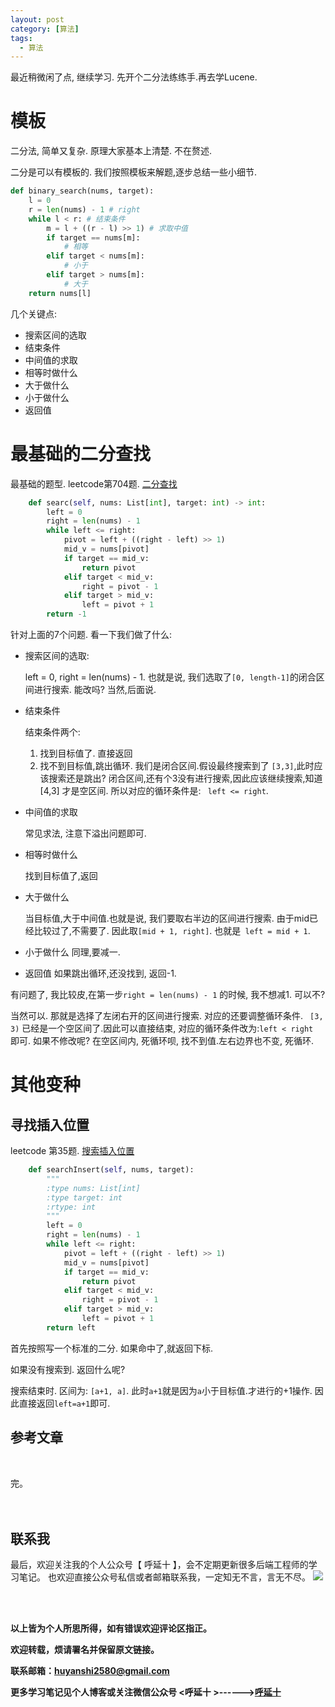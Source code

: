 ```yaml
---
layout: post
category: [算法]
tags:
  - 算法
---
```



最近稍微闲了点, 继续学习. 先开个二分法练练手.再去学Lucene.

# 模板

二分法, 简单又复杂. 原理大家基本上清楚. 不在赘述.

二分是可以有模板的. 我们按照模板来解题,逐步总结一些小细节.

```python
def binary_search(nums, target):
    l = 0
    r = len(nums) - 1 # right
    while l < r: # 结束条件
        m = l + ((r - l) >> 1) # 求取中值
        if target == nums[m]:
            # 相等
        elif target < nums[m]:
            # 小于
        elif target > nums[m]:
            # 大于
    return nums[l]
```

几个关键点:

* 搜索区间的选取
* 结束条件
* 中间值的求取
* 相等时做什么
* 大于做什么
* 小于做什么
* 返回值

# 最基础的二分查找

最基础的题型. leetcode第704题. [二分查找](https://leetcode-cn.com/problems/binary-search/)

```python
    def searc(self, nums: List[int], target: int) -> int:
        left = 0
        right = len(nums) - 1
        while left <= right:
            pivot = left + ((right - left) >> 1)
            mid_v = nums[pivot]
            if target == mid_v:
                return pivot
            elif target < mid_v:
                right = pivot - 1
            elif target > mid_v:
                left = pivot + 1
        return -1

```

针对上面的7个问题. 看一下我们做了什么:


* 搜索区间的选取:

  left = 0, right = len(nums) - 1. 也就是说, 我们选取了`[0, length-1]`的闭合区间进行搜索. 能改吗? 当然,后面说.
* 结束条件

  结束条件两个: 

    1. 找到目标值了. 直接返回
    2. 找不到目标值,跳出循环. 我们是闭合区间.假设最终搜索到了 `[3,3]`,此时应该搜索还是跳出? 闭合区间,还有个3没有进行搜索,因此应该继续搜索,知道[4,3] 才是空区间. 所以对应的循环条件是: ` left <= right`.

* 中间值的求取

    常见求法, 注意下溢出问题即可.
* 相等时做什么

    找到目标值了,返回
* 大于做什么

    当目标值,大于中间值.也就是说, 我们要取右半边的区间进行搜索. 由于mid已经比较过了,不需要了. 因此取`[mid + 1, right]`. 也就是` left = mid + 1`.
* 小于做什么
    同理,要减一.
* 返回值
    如果跳出循环,还没找到, 返回-1.

有问题了, 我比较皮,在第一步`right = len(nums) - 1` 的时候, 我不想减1. 可以不?

当然可以. 那就是选择了左闭右开的区间进行搜索. 对应的还要调整循环条件. ` [3, 3)` 已经是一个空区间了.因此可以直接结束, 对应的循环条件改为:`left < right `即可. 如果不修改呢? 在空区间内, 死循环呗, 找不到值.左右边界也不变, 死循环.


# 其他变种


## 寻找插入位置

leetcode 第35题. [搜索插入位置](https://leetcode-cn.com/problems/search-insert-position/)

```python
    def searchInsert(self, nums, target):
        """
        :type nums: List[int]
        :type target: int
        :rtype: int
        """
        left = 0
        right = len(nums) - 1
        while left <= right:
            pivot = left + ((right - left) >> 1)
            mid_v = nums[pivot]
            if target == mid_v:
                return pivot
            elif target < mid_v:
                right = pivot - 1
            elif target > mid_v:
                left = pivot + 1
        return left

```

首先按照写一个标准的二分. 如果命中了,就返回下标.

如果没有搜索到. 返回什么呢?

搜索结束时. 区间为: `[a+1, a]`. 此时`a+1`就是因为`a`小于目标值.才进行的+1操作. 因此直接返回`left=a+1`即可.


## 



## 参考文章


<br>


完。
<br>
<br>
<br>


## 联系我
最后，欢迎关注我的个人公众号【 呼延十 】，会不定期更新很多后端工程师的学习笔记。
也欢迎直接公众号私信或者邮箱联系我，一定知无不言，言无不尽。
![](http://img.couplecoders.tech/%E6%89%AB%E7%A0%81_%E6%90%9C%E7%B4%A2%E8%81%94%E5%90%88%E4%BC%A0%E6%92%AD%E6%A0%B7%E5%BC%8F-%E6%A0%87%E5%87%86%E8%89%B2%E7%89%88.png)


<br>
<br>




**以上皆为个人所思所得，如有错误欢迎评论区指正。**


**欢迎转载，烦请署名并保留原文链接。**


**联系邮箱：huyanshi2580@gmail.com**


**更多学习笔记见个人博客或关注微信公众号 &lt;呼延十 &gt;------><a href="{{ site.baseurl }}/">呼延十</a>**
